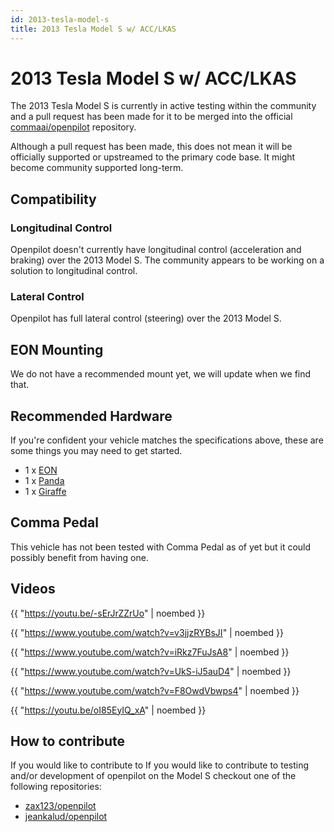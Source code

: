 ```yaml
---
id: 2013-tesla-model-s
title: 2013 Tesla Model S w/ ACC/LKAS
---
```

# 2013 Tesla Model S w/ ACC/LKAS

The 2013 Tesla Model S is currently in active testing within the community 
and a pull request has been made for it to be merged into the official [commaai/openpilot](https://github.com/commaai/openpilot) repository.

Although a pull request has been made, this does not mean it will be officially supported or upstreamed to the primary code base.
It might become community supported long-term.

## Compatibility

### Longitudinal Control

Openpilot doesn't currently have longitudinal control (acceleration and braking) over the 2013 Model S.
The community appears to be working on a solution to longitudinal control.

### Lateral Control

Openpilot has full lateral control (steering) over the 2013 Model S.

## EON Mounting

We do not have a recommended mount yet, we will update when we find that.

## Recommended Hardware

If you're confident your vehicle matches the specifications above, these are some things you may need to get started.

* 1 x [EON](/hardware/eon/)
* 1 x [Panda](/hardware/panda/)
* 1 x [Giraffe](/hardware/giraffe/)

## Comma Pedal

This vehicle has not been tested with Comma Pedal as of yet but it could possibly benefit from having one.


## Videos

{{ "https://youtu.be/-sErJrZZrUo" | noembed }}


{{ "https://www.youtube.com/watch?v=v3jjzRYBsJI" | noembed }}


{{ "https://www.youtube.com/watch?v=iRkz7FuJsA8" | noembed }}


{{ "https://www.youtube.com/watch?v=UkS-iJ5auD4" | noembed }}


{{ "https://www.youtube.com/watch?v=F8OwdVbwps4" | noembed }}


{{ "https://youtu.be/oI85EyIQ_xA" | noembed }}


## How to contribute

If you would like to contribute to If you would like to contribute to testing and/or development of openpilot on the Model S checkout one of the following repositories:

- [zax123/openpilot](https://github.com/zax123/openpilot)
- [jeankalud/openpilot](https://github.com/jeankalud/openpilot)
